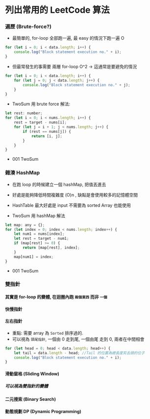 # 列出常用的 LeetCode 算法

### 遍歷 (Brute-force?)

-   最簡單的, for-loop 全部跑一遍, 最 easy 的情況下跑一遍 O

```javascript
for (let i = 0; i < data.length; i++) {
    console.log("Block statement execution no." + i);
}
```

-   但最常發生的事需要 兩層 for-loop O^2 -> 這通常是要避免的情況

```javascript
for (let i = 0; i < data.length; i++) {
    for (let j = 0; j < data.length; j++) {
        console.log("Block statement execution no." + j);
    }
}
```

-   TwoSum 用 brute force 解法:

```javascript
let rest: number;
for (let i = 0; i < nums.length; i++) {
    rest = target - nums[i];
    for (let j = i + 1; j < nums.length; j++) {
        if (rest == nums[j]) {
            return [i, j];
        }
    }
}
```

* 001 TwoSum


### 雜湊 HashMap

-   在跑 loop 的時候建立一個 hashMap, 把值丟進去
-   好處是能夠降低時間複雜度 (O)n , 缺點是會使用較多的記憶體空間
-   HashTable 最大好處是 input 不需要為 sorted Array 也能使用

-   TwoSum 用 hashMap 解法

```javascript
let map: any = {};
for (let index = 0; index < nums.length; index++) {
    let num1 = nums[index];
    let rest = target - num1;
    if (map[rest] >= 0) {
        return [map[rest], index];
    }
    map[num1] = index;
}
```

* 001 TwoSum

### 雙指針

#### 其實是 for-loop 的變體, 在迴圈內跑 `兩個東西` 而非 `一個`

#### 快慢指針

#### 左右指針

-  重點: 需要 array 為 `Sorted` 排序過的.
-  可以視為 `頭尾指針`, 一個由 0 走到尾, 一個由尾 走到 0, 兩者在中間相會

```javascript
for (let head = 0; head < data.length; head++) {
    let tail = data.length - head; //Tail 的位置為總長度剪去頭的位子
    console.log("Block statement execution no." + i);
}
```

#### 滑動窗格 (Sliding Window)
##### 可以視為雙指針的變體

#### 二元搜索 (Binary Search)

#### 動態規劃 DP (Dynamic Programming)
